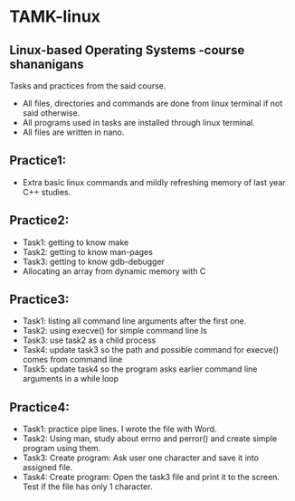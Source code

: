 # TAMK-linux
Linux-based Operating Systems -course shananigans
-------------------------------------------------

Tasks and practices from the said course.
- All files, directories and commands are done from linux terminal if not said otherwise.
- All programs used in tasks are installed through linux terminal.
- All files are written in nano.

Practice1:
----------
- Extra basic linux commands and mildly refreshing memory of last year C++ studies.

Practice2:
----------
- Task1: getting to know make
- Task2: getting to know man-pages
- Task3: getting to know gdb-debugger
- Allocating an array from dynamic memory with C

Practice3:
----------
- Task1: listing all command line arguments after the first one.
- Task2: using execve() for simple command line ls
- Task3: use task2 as a child process
- Task4: update task3 so the path and possible command for execve() comes from command line 
- Task5: update task4 so the program asks earlier command line arguments in a while loop

Practice4:
----------
- Task1: practice pipe lines. I wrote the file with Word.
- Task2: Using man, study about errno and perror() and create simple program using them.
- Task3: Create program: Ask user one character and save it into assigned file.
- Task4: Create program: Open the task3 file and print it to the screen. Test if the file has only 1 character.


